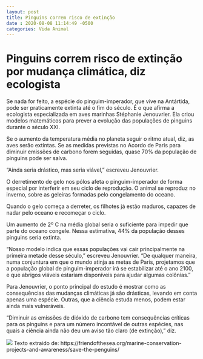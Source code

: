 ```yaml
---
layout: post
title: Pinguins correm risco de extinção
date : 2020-08-08 11:14:49 -0500
categories: Vida Animal
---
```


<h1> Pinguins correm risco de extinção por mudança climática, diz ecologista </h1>


Se nada for feito, a espécie do pinguim-imperador, que vive na Antártida, pode ser praticamente extinta até o fim do século. É o que afirma a ecologista especializada em aves marinhas Stéphanie Jenouvrier. Ela criou modelos matemáticos para prever a evolução das populações de pinguins durante o século XXI.

Se o aumento da temperatura média no planeta seguir o ritmo atual, diz, as aves serão extintas. Se as medidas previstas no Acordo de Paris para diminuir emissões de carbono forem seguidas, quase 70% da população de pinguins pode ser salva.

“Ainda seria drástico, mas seria viável,” escreveu Jenouvrier.

O derretimento de gelo nos pólos afeta o pinguim-imperador de forma especial por interferir em seu ciclo de reprodução. O animal se reproduz no inverno, sobre as geleiras formadas pelo congelamento do oceano.

Quando o gelo começa a derreter, os filhotes já estão maduros, capazes de nadar pelo oceano e recomeçar o ciclo.

Um aumento de 2º C na média global seria o suficiente para impedir que parte do oceano congele. Nessa estimativa, 44% da população desses pinguins seria extinta.

“Nosso modelo indica que essas populações vai cair principalmente na primeira metade desse século,” escreveu Jenouvrier. “De qualquer maneira, numa conjuntura em que o mundo atinja as metas de Paris, projetamos que a população global de pinguim-imperador irá se estabilizar até o ano 2100, e que abrigos viáveis estariam disponíveis para ajudar algumas colônias.”

Para Jenouvrier, o ponto principal do estudo é mostrar como as consequências das mudanças climáticas já são drásticas, levando em conta apenas uma espécie. Outras, que a ciência estuda menos, podem estar ainda mais vulneráveis.

“Diminuir as emissões de dióxido de carbono tem consequências críticas para os pinguins e para um número incontável de outras espécies, nas quais a ciência ainda não deu um aviso tão claro (de extinção),” diz.

<!-- <img src ="{{ ’/assets/imagens/pinguim2.jpeg’ | relative_url }}"> -->
<img src ="{{ '/assets/imagens/pinguim2.jpeg' | relative_url}}">
Texto extraido de:
https://friendofthesea.org/marine-conservation-projects-and-awareness/save-the-penguins/